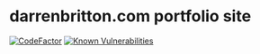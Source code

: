 # darrenbritton.com portfolio site

[![CodeFactor](https://www.codefactor.io/repository/github/darrenbritton/darrenbritton.github.io/badge)](https://www.codefactor.io/repository/github/darrenbritton/darrenbritton.github.io)
[![Known Vulnerabilities](https://snyk.io/test/github/darrenbritton/darrenbritton.github.io/badge.svg)](https://snyk.io/test/github/darrenbritton/darrenbritton.github.io)
